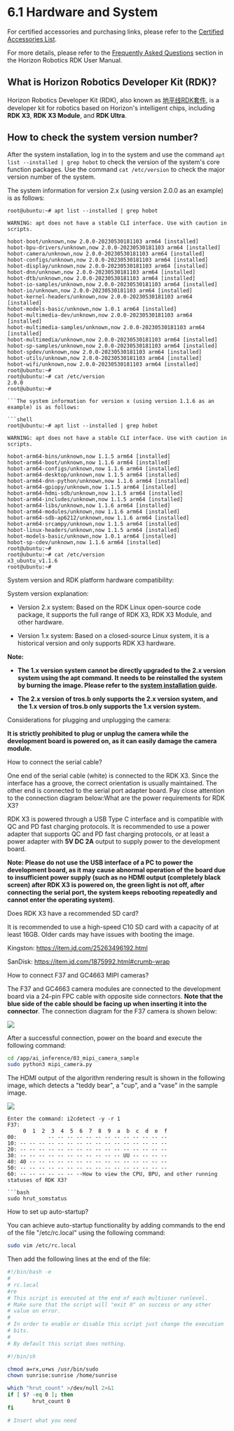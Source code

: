 # 6.1 Hardware and System

For certified accessories and purchasing links, please refer to the [Certified Accessories List](https://developer.horizon.cc/documents_rdk/hardware_development/rdk_x3/accessory).

For more details, please refer to the [Frequently Asked Questions](https://developer.horizon.cc/documents_rdk/category/common_questions) section in the Horizon Robotics RDK User Manual.

## What is Horizon Robotics Developer Kit (RDK)?

Horizon Robotics Developer Kit (RDK), also known as [地平线RDK套件](https://developer.horizon.cc/documents_rdk/), is a developer kit for robotics based on Horizon's intelligent chips, including **RDK X3**, **RDK X3 Module**, and **RDK Ultra**.

## How to check the system version number?

After the system installation, log in to the system and use the command `apt list --installed | grep hobot` to check the version of the system's core function packages. Use the command `cat /etc/version` to check the major version number of the system.

The system information for version 2.x (using version 2.0.0 as an example) is as follows:

```shell
root@ubuntu:~# apt list --installed | grep hobot

WARNING: apt does not have a stable CLI interface. Use with caution in scripts.

hobot-boot/unknown,now 2.0.0-20230530181103 arm64 [installed]
hobot-bpu-drivers/unknown,now 2.0.0-20230530181103 arm64 [installed]
hobot-camera/unknown,now 2.0.0-20230530181103 arm64 [installed]
hobot-configs/unknown,now 2.0.0-20230530181103 arm64 [installed]
hobot-display/unknown,now 2.0.0-20230530181103 arm64 [installed]
hobot-dnn/unknown,now 2.0.0-20230530181103 arm64 [installed]
hobot-dtb/unknown,now 2.0.0-20230530181103 arm64 [installed]
hobot-io-samples/unknown,now 2.0.0-20230530181103 arm64 [installed]
hobot-io/unknown,now 2.0.0-20230530181103 arm64 [installed]
hobot-kernel-headers/unknown,now 2.0.0-20230530181103 arm64 [installed]
hobot-models-basic/unknown,now 1.0.1 arm64 [installed]
hobot-multimedia-dev/unknown,now 2.0.0-20230530181103 arm64 [installed]
hobot-multimedia-samples/unknown,now 2.0.0-20230530181103 arm64 [installed]
hobot-multimedia/unknown,now 2.0.0-20230530181103 arm64 [installed]
hobot-sp-samples/unknown,now 2.0.0-20230530181103 arm64 [installed]
hobot-spdev/unknown,now 2.0.0-20230530181103 arm64 [installed]
hobot-utils/unknown,now 2.0.0-20230530181103 arm64 [installed]
hobot-wifi/unknown,now 2.0.0-20230530181103 arm64 [installed]
root@ubuntu:~#
root@ubuntu:~# cat /etc/version
2.0.0
root@ubuntu:~#

```The system information for version x (using version 1.1.6 as an example) is as follows:

```shell
root@ubuntu:~# apt list --installed | grep hobot

WARNING: apt does not have a stable CLI interface. Use with caution in scripts.

hobot-arm64-bins/unknown,now 1.1.5 arm64 [installed]
hobot-arm64-boot/unknown,now 1.1.6 arm64 [installed]
hobot-arm64-configs/unknown,now 1.1.6 arm64 [installed]
hobot-arm64-desktop/unknown,now 1.1.5 arm64 [installed]
hobot-arm64-dnn-python/unknown,now 1.1.6 arm64 [installed]
hobot-arm64-gpiopy/unknown,now 1.1.5 arm64 [installed]
hobot-arm64-hdmi-sdb/unknown,now 1.1.5 arm64 [installed]
hobot-arm64-includes/unknown,now 1.1.5 arm64 [installed]
hobot-arm64-libs/unknown,now 1.1.6 arm64 [installed]
hobot-arm64-modules/unknown,now 1.1.6 arm64 [installed]
hobot-arm64-sdb-ap6212/unknown,now 1.1.6 arm64 [installed]
hobot-arm64-srcampy/unknown,now 1.1.5 arm64 [installed]
hobot-linux-headers/unknown,now 1.1.5 arm64 [installed]
hobot-models-basic/unknown,now 1.0.1 arm64 [installed]
hobot-sp-cdev/unknown,now 1.1.6 arm64 [installed]
root@ubuntu:~#
root@ubuntu:~# cat /etc/version
x3_ubuntu_v1.1.6
root@ubuntu:~#
```

System version and RDK platform hardware compatibility:

System version explanation:

- Version 2.x system: Based on the RDK Linux open-source code package, it supports the full range of RDK X3, RDK X3 Module, and other hardware.

- Version 1.x system: Based on a closed-source Linux system, it is a historical version and only supports RDK X3 hardware.

**Note:**

- **The 1.x version system cannot be directly upgraded to the 2.x version system using the apt command. It needs to be reinstalled the system by burning the image. Please refer to the [system installation guide](https://developer.horizon.cc/documents_rdk/installation/install_os).**

- **The 2.x version of tros.b only supports the 2.x version system, and the 1.x version of tros.b only supports the 1.x version system.**

Considerations for plugging and unplugging the camera:

**It is strictly prohibited to plug or unplug the camera while the development board is powered on, as it can easily damage the camera module.**

How to connect the serial cable?

One end of the serial cable (white) is connected to the RDK X3. Since the interface has a groove, the correct orientation is usually maintained. The other end is connected to the serial port adapter board. Pay close attention to the connection diagram below:What are the power requirements for RDK X3?

RDK X3 is powered through a USB Type C interface and is compatible with QC and PD fast charging protocols. It is recommended to use a power adapter that supports QC and PD fast charging protocols, or at least a power adapter with **5V DC 2A** output to supply power to the development board.

**Note: Please do not use the USB interface of a PC to power the development board, as it may cause abnormal operation of the board due to insufficient power supply (such as no HDMI output (completely black screen) after RDK X3 is powered on, the green light is not off, after connecting the serial port, the system keeps rebooting repeatedly and cannot enter the operating system)**.

Does RDK X3 have a recommended SD card?

It is recommended to use a high-speed C10 SD card with a capacity of at least 16GB. Older cards may have issues with booting the image.

Kingston: <https://item.jd.com/25263496192.html>

SanDisk: <https://item.jd.com/1875992.html#crumb-wrap>

How to connect F37 and GC4663 MIPI cameras?

The F37 and GC4663 camera modules are connected to the development board via a 24-pin FPC cable with opposite side connectors. **Note that the blue side of the cable should be facing up when inserting it into the connector**. The connection diagram for the F37 camera is shown below:

![](./image/hardware_and_system/image-X3-PI-Camera.png)

After a successful connection, power on the board and execute the following command:

```bash
cd /app/ai_inference/03_mipi_camera_sample
sudo python3 mipi_camera.py
```

The HDMI output of the algorithm rendering result is shown in the following image, which detects a "teddy bear", a "cup", and a "vase" in the sample image.

![](./image/hardware_and_system/image-20220511181747071.png)

```text
Enter the command: i2cdetect -y -r 1   
F37:
     0  1  2  3  4  5  6  7  8  9  a  b  c  d  e  f
00:          -- -- -- -- -- -- -- -- -- -- -- -- -- 
10: -- -- -- -- -- -- -- -- -- -- -- -- -- -- -- -- 
20: -- -- -- -- -- -- -- -- -- -- -- -- -- -- -- -- 
30: -- -- -- -- -- -- -- -- -- -- -- UU -- -- -- -- 
40: 40 -- -- -- -- -- -- -- -- -- -- -- -- -- -- -- 
50: -- -- -- -- -- -- -- -- -- -- -- -- -- -- -- -- 
60: -- -- -- -- -- -- --How to view the CPU, BPU, and other running statuses of RDK X3?

```bash
sudo hrut_somstatus
```

How to set up auto-startup?

You can achieve auto-startup functionality by adding commands to the end of the file "/etc/rc.local" using the following command:

```bash
sudo vim /etc/rc.local
```

Then add the following lines at the end of the file:

```bash
#!/bin/bash -e
# 
# rc.local
#re
# This script is executed at the end of each multiuser runlevel.
# Make sure that the script will "exit 0" on success or any other
# value on error.
#
# In order to enable or disable this script just change the execution
# bits.
#
# By default this script does nothing.

#!/bin/sh

chmod a=rx,u+ws /usr/bin/sudo
chown sunrise:sunrise /home/sunrise

which "hrut_count" >/dev/null 2>&1
if [ $? -eq 0 ]; then
        hrut_count 0
fi

# Insert what you need
```